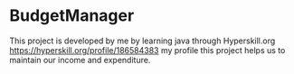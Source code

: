 # BudgetManager
This project is developed by me by learning java through Hyperskill.org
https://hyperskill.org/profile/186584383 my profile
this project helps us to maintain our income and expenditure.
